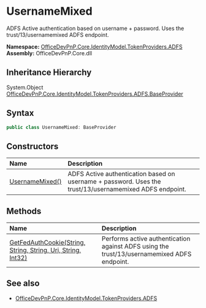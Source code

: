 # UsernameMixed
ADFS Active authentication based on username + password. Uses the trust/13/usernamemixed ADFS endpoint.  

**Namespace:** [OfficeDevPnP.Core.IdentityModel.TokenProviders.ADFS](OfficeDevPnP.Core.IdentityModel.TokenProviders.ADFS.md)  
**Assembly:** OfficeDevPnP.Core.dll  
## Inheritance Hierarchy
System.Object  
    [OfficeDevPnP.Core.IdentityModel.TokenProviders.ADFS.BaseProvider](OfficeDevPnP.Core.IdentityModel.TokenProviders.ADFS.BaseProvider.md)
## Syntax
```C#
public class UsernameMixed: BaseProvider
```
## Constructors
|**Name**|**Description**|
|:-----|:-----|
| [UsernameMixed()](OfficeDevPnP.Core.IdentityModel.TokenProviders.ADFS.UsernameMixed.ctor1.md) |  ADFS Active authentication based on username + password. Uses the trust/13/usernamemixed ADFS endpoint. 
## Methods
|**Name**|**Description**|
|:-----|:-----|
| [GetFedAuthCookie(String, String, String, Uri, String, Int32)](OfficeDevPnP.Core.IdentityModel.TokenProviders.ADFS.UsernameMixed.94419e00.md) | Performs active authentication against ADFS using the trust/13/usernamemixed ADFS endpoint.
## See also
- [OfficeDevPnP.Core.IdentityModel.TokenProviders.ADFS](OfficeDevPnP.Core.IdentityModel.TokenProviders.ADFS.md)
